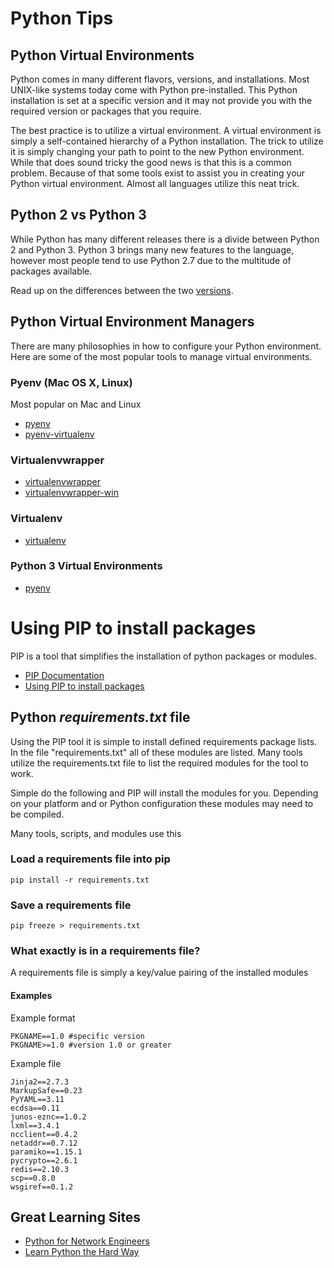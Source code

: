 Python Tips
===========

Python Virtual Environments
---------------------------

Python comes in many different flavors, versions, and installations. Most UNIX-like systems today come with Python pre-installed. This Python installation is set at a specific version and it may not provide you with the required version or packages that you require.

The best practice is to utilize a virtual environment. A virtual environment is simply a self-contained hierarchy of a Python installation. The trick to utilize it is simply changing your path to point to the new Python environment. While that does sound tricky the good news is that this is a common problem. Because of that some tools exist to assist you in creating your Python virtual environment. Almost all languages utilize this neat trick.

Python 2 vs Python 3
--------------------

While Python has many different releases there is a divide between Python 2 and Python 3. Python 3 brings many new features to the language, however most people tend to use Python 2.7 due to the multitude of packages available.

Read up on the differences between the two [versions](https://wiki.python.org/moin/Python2orPython3).

Python Virtual Environment Managers
-----------------------------------

There are many philosophies in how to configure your Python environment. Here are some of the most popular tools to manage virtual environments.

### Pyenv (Mac OS X, Linux)

Most popular on Mac and Linux

-	[pyenv](https://github.com/yyuu/pyenv)
-	[pyenv-virtualenv](https://github.com/yyuu/pyenv-virtualenv)

### Virtualenvwrapper

-	[virtualenvwrapper](https://virtualenvwrapper.readthedocs.org/en/latest/)
-	[virtualenvwrapper-win](https://pypi.python.org/pypi/virtualenvwrapper-win)

### Virtualenv

-	[virtualenv](https://virtualenv.pypa.io/en/latest/)

### Python 3 Virtual Environments

-	[pyenv](https://docs.python.org/3/library/venv.html)

Using PIP to install packages
=============================

PIP is a tool that simplifies the installation of python packages or modules.

-	[PIP Documentation](https://pip.pypa.io/en/latest/reference/index.html)
-	[Using PIP to install packages](https://pip.pypa.io/en/latest/reference/pip_install.html)

Python *requirements.txt* file
------------------------------

Using the PIP tool it is simple to install defined requirements package lists. In the file "requirements.txt" all of these modules are listed. Many tools utilize the requirements.txt file to list the required modules for the tool to work.

Simple do the following and PIP will install the modules for you. Depending on your platform and or Python configuration these modules may need to be compiled.

Many tools, scripts, and modules use this

### Load a requirements file into pip

```
pip install -r requirements.txt
```

### Save a requirements file

```
pip freeze > requirements.txt
```

### What exactly is in a requirements file?

A requirements file is simply a key/value pairing of the installed modules

#### Examples

Example format

```
PKGNAME==1.0 #specific version
PKGNAME>=1.0 #version 1.0 or greater
```

Example file

```
Jinja2==2.7.3
MarkupSafe==0.23
PyYAML==3.11
ecdsa==0.11
junos-eznc==1.0.2
lxml==3.4.1
ncclient==0.4.2
netaddr==0.7.12
paramiko==1.15.1
pycrypto==2.6.1
redis==2.10.3
scp==0.8.0
wsgiref==0.1.2

```

Great Learning Sites
--------------------

-	[Python for Network Engineers](https://pynet.twb-tech.com/)
-	[Learn Python the Hard Way](http://learnpythonthehardway.org/)
